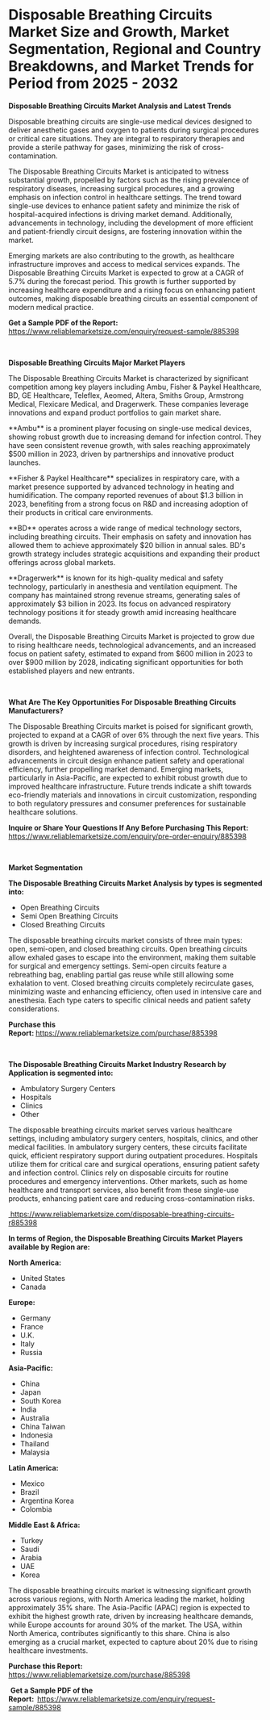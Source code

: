 <p><h1>Disposable Breathing Circuits Market Size and Growth, Market Segmentation, Regional and Country Breakdowns, and Market Trends for Period from 2025 -  2032</h1></p><p><strong>Disposable Breathing Circuits Market Analysis and Latest Trends</strong></p>
<p><p>Disposable breathing circuits are single-use medical devices designed to deliver anesthetic gases and oxygen to patients during surgical procedures or critical care situations. They are integral to respiratory therapies and provide a sterile pathway for gases, minimizing the risk of cross-contamination.</p><p>The Disposable Breathing Circuits Market is anticipated to witness substantial growth, propelled by factors such as the rising prevalence of respiratory diseases, increasing surgical procedures, and a growing emphasis on infection control in healthcare settings. The trend toward single-use devices to enhance patient safety and minimize the risk of hospital-acquired infections is driving market demand. Additionally, advancements in technology, including the development of more efficient and patient-friendly circuit designs, are fostering innovation within the market.</p><p>Emerging markets are also contributing to the growth, as healthcare infrastructure improves and access to medical services expands. The Disposable Breathing Circuits Market is expected to grow at a CAGR of 5.7% during the forecast period. This growth is further supported by increasing healthcare expenditure and a rising focus on enhancing patient outcomes, making disposable breathing circuits an essential component of modern medical practice.</p></p>
<p><strong>Get a Sample PDF of the Report:&nbsp;</strong> <a href="https://www.reliablemarketsize.com/enquiry/request-sample/885398?utm_campaign=2744&utm_medium=2&utm_source=Github&utm_content=ia&utm_term=13042025&utm_id=disposable-breathing-circuits">https://www.reliablemarketsize.com/enquiry/request-sample/885398</a></p>
<p>&nbsp;</p>
<p><strong>Disposable Breathing Circuits Major Market Players</strong></p>
<p><p>The Disposable Breathing Circuits Market is characterized by significant competition among key players including Ambu, Fisher & Paykel Healthcare, BD, GE Healthcare, Teleflex, Aeomed, Altera, Smiths Group, Armstrong Medical, Flexicare Medical, and Dragerwerk. These companies leverage innovations and expand product portfolios to gain market share.</p><p>**Ambu** is a prominent player focusing on single-use medical devices, showing robust growth due to increasing demand for infection control. They have seen consistent revenue growth, with sales reaching approximately $500 million in 2023, driven by partnerships and innovative product launches.</p><p>**Fisher & Paykel Healthcare** specializes in respiratory care, with a market presence supported by advanced technology in heating and humidification. The company reported revenues of about $1.3 billion in 2023, benefiting from a strong focus on R&D and increasing adoption of their products in critical care environments.</p><p>**BD** operates across a wide range of medical technology sectors, including breathing circuits. Their emphasis on safety and innovation has allowed them to achieve approximately $20 billion in annual sales. BD's growth strategy includes strategic acquisitions and expanding their product offerings across global markets.</p><p>**Dragerwerk** is known for its high-quality medical and safety technology, particularly in anesthesia and ventilation equipment. The company has maintained strong revenue streams, generating sales of approximately $3 billion in 2023. Its focus on advanced respiratory technology positions it for steady growth amid increasing healthcare demands.</p><p>Overall, the Disposable Breathing Circuits Market is projected to grow due to rising healthcare needs, technological advancements, and an increased focus on patient safety, estimated to expand from $600 million in 2023 to over $900 million by 2028, indicating significant opportunities for both established players and new entrants.</p></p>
<p>&nbsp;</p>
<p><strong>What Are The Key Opportunities For Disposable Breathing Circuits Manufacturers?</strong></p>
<p><p>The Disposable Breathing Circuits market is poised for significant growth, projected to expand at a CAGR of over 6% through the next five years. This growth is driven by increasing surgical procedures, rising respiratory disorders, and heightened awareness of infection control. Technological advancements in circuit design enhance patient safety and operational efficiency, further propelling market demand. Emerging markets, particularly in Asia-Pacific, are expected to exhibit robust growth due to improved healthcare infrastructure. Future trends indicate a shift towards eco-friendly materials and innovations in circuit customization, responding to both regulatory pressures and consumer preferences for sustainable healthcare solutions.</p></p>
<p><strong>Inquire or Share Your Questions If Any Before Purchasing This Report:</strong> <a href="https://www.reliablemarketsize.com/enquiry/pre-order-enquiry/885398?utm_campaign=2744&utm_medium=2&utm_source=Github&utm_content=ia&utm_term=13042025&utm_id=disposable-breathing-circuits">https://www.reliablemarketsize.com/enquiry/pre-order-enquiry/885398</a></p>
<p>&nbsp;</p>
<p><strong>Market Segmentation</strong></p>
<p><strong>The Disposable Breathing Circuits Market Analysis by types is segmented into:</strong></p>
<p><ul><li>Open Breathing Circuits</li><li>Semi Open Breathing Circuits</li><li>Closed Breathing Circuits</li></ul></p>
<p><p>The disposable breathing circuits market consists of three main types: open, semi-open, and closed breathing circuits. Open breathing circuits allow exhaled gases to escape into the environment, making them suitable for surgical and emergency settings. Semi-open circuits feature a rebreathing bag, enabling partial gas reuse while still allowing some exhalation to vent. Closed breathing circuits completely recirculate gases, minimizing waste and enhancing efficiency, often used in intensive care and anesthesia. Each type caters to specific clinical needs and patient safety considerations.</p></p>
<p><strong>Purchase this Report:&nbsp;</strong><a href="https://www.reliablemarketsize.com/purchase/885398?utm_campaign=2744&utm_medium=2&utm_source=Github&utm_content=ia&utm_term=13042025&utm_id=disposable-breathing-circuits">https://www.reliablemarketsize.com/purchase/885398</a></p>
<p>&nbsp;</p>
<p><strong>The Disposable Breathing Circuits Market Industry Research by Application is segmented into:</strong></p>
<p><ul><li>Ambulatory Surgery Centers</li><li>Hospitals</li><li>Clinics</li><li>Other</li></ul></p>
<p><p>The disposable breathing circuits market serves various healthcare settings, including ambulatory surgery centers, hospitals, clinics, and other medical facilities. In ambulatory surgery centers, these circuits facilitate quick, efficient respiratory support during outpatient procedures. Hospitals utilize them for critical care and surgical operations, ensuring patient safety and infection control. Clinics rely on disposable circuits for routine procedures and emergency interventions. Other markets, such as home healthcare and transport services, also benefit from these single-use products, enhancing patient care and reducing cross-contamination risks.</p></p>
<p><a href="https://www.reliablemarketsize.com/disposable-breathing-circuits-r885398?utm_campaign=2744&utm_medium=2&utm_source=Github&utm_content=ia&utm_term=13042025&utm_id=disposable-breathing-circuits">&nbsp;https://www.reliablemarketsize.com/disposable-breathing-circuits-r885398</a></p>
<p><strong>In terms of Region, the Disposable Breathing Circuits Market Players available by Region are:</strong></p>
<p>
    <p> <strong> North America: </strong>
        <ul>
            <li>United States</li>
            <li>Canada</li>
        </ul>
        </p> 
    <p> <strong> Europe: </strong>
        <ul>
            <li>Germany</li>
            <li>France</li>
            <li>U.K.</li>
            <li>Italy</li>
            <li>Russia</li>
        </ul>
        </p> 
    <p> <strong> Asia-Pacific: </strong>
        <ul>
            <li>China</li>
            <li>Japan</li>
            <li>South Korea</li>
            <li>India</li>
            <li>Australia</li>
            <li>China Taiwan</li>
            <li>Indonesia</li>
            <li>Thailand</li>
            <li>Malaysia</li>
        </ul>
        </p> 
    <p> <strong> Latin America: </strong>
        <ul>
            <li>Mexico</li>
            <li>Brazil</li>
            <li>Argentina Korea</li>
            <li>Colombia</li>
        </ul>
        </p> 
    <p> <strong> Middle East & Africa: </strong>
        <ul>
            <li>Turkey</li>
            <li>Saudi</li>
            <li>Arabia</li>
            <li>UAE</li>
            <li>Korea</li>
        </ul>
    </p>
    </p>
<p><p>The disposable breathing circuits market is witnessing significant growth across various regions, with North America leading the market, holding approximately 35% share. The Asia-Pacific (APAC) region is expected to exhibit the highest growth rate, driven by increasing healthcare demands, while Europe accounts for around 30% of the market. The USA, within North America, contributes significantly to this share. China is also emerging as a crucial market, expected to capture about 20% due to rising healthcare investments.</p></p>
<p><strong>Purchase this Report: </strong><a href="https://www.reliablemarketsize.com/purchase/885398?utm_campaign=2744&utm_medium=2&utm_source=Github&utm_content=ia&utm_term=13042025&utm_id=disposable-breathing-circuits">https://www.reliablemarketsize.com/purchase/885398</a></p>
<p>&nbsp;<strong>Get a Sample PDF of the Report:&nbsp;&nbsp;</strong><a href="https://www.reliablemarketsize.com/enquiry/request-sample/885398?utm_campaign=2744&utm_medium=2&utm_source=Github&utm_content=ia&utm_term=13042025&utm_id=disposable-breathing-circuits">https://www.reliablemarketsize.com/enquiry/request-sample/885398</a></p>
<p><strong></strong></p>
<p><p></p><p></p><p></p></p>